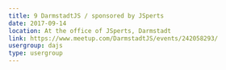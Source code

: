 ```yaml
---
title: 9 DarmstadtJS / sponsored by JSperts
date: 2017-09-14
location: At the office of JSperts, Darmstadt
link: https://www.meetup.com/DarmstadtJS/events/242058293/
usergroup: dajs
type: usergroup
---
```

